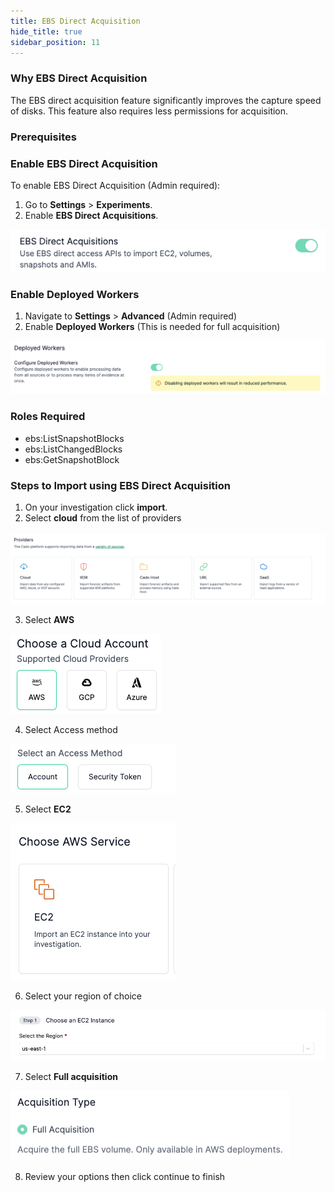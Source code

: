 ```yaml
---
title: EBS Direct Acquisition
hide_title: true
sidebar_position: 11
---
```

### Why EBS Direct Acquisition

The EBS direct acquisition feature significantly improves the capture speed of disks. This feature also requires less permissions for acquisition.

### Prerequisites

### Enable EBS Direct Acquisition

To enable EBS Direct Acquisition (Admin required):
1. Go to **Settings** > **Experiments**.
2. Enable **EBS Direct Acquisitions**.

![EBS Direct Acquisition](/img/ebs-directac.png)

### Enable Deployed Workers

1. Navigate to **Settings** > **Advanced** (Admin required)
2. Enable **Deployed Workers** (This is needed for full acquisition)

![EBS Workers](/img/ebs-workers.png)

### Roles Required

* ebs:ListSnapshotBlocks
* ebs:ListChangedBlocks
* ebs:GetSnapshotBlock

### Steps to Import using EBS Direct Acquisition

1. On your investigation click **import**.
2. Select **cloud** from the list of providers

![EBS Providers](/static/img/ebs-providers.png)

3. Select **AWS**

![EBS Cloud Account](/static/img/ebs-cloudaccount.png)

4. Select Access method

![EBS Access Method](/static/img/ebs-accessmethod.png)

5. Select **EC2**

![EBS EC2](/static/img/ebs-ec2.png)

6. Select your region of choice

![EBS Region](/static/img/ebs-region.png)

7. Select **Full acquisition**

![EBS Full Acquisition](/static/img/ebs-actype.png)

8. Review your options then click continue to finish


